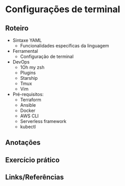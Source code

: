 # Configurações de terminal

## Roteiro

- Sintaxe YAML
  - Funcionalidades específicas da linguagem
- Ferramental
  - Configuração de terminal
- DevOps
  - 1Oh my zsh
  - Plugins
  - Starship
  - Tmux
  - Vim
- Pré-requisitos:
  - Terraform
  - Ansible
  - Docker
  - AWS CLI
  - Serverless framework
  - kubectl

## Anotações

## Exercício prático

## Links/Referências
